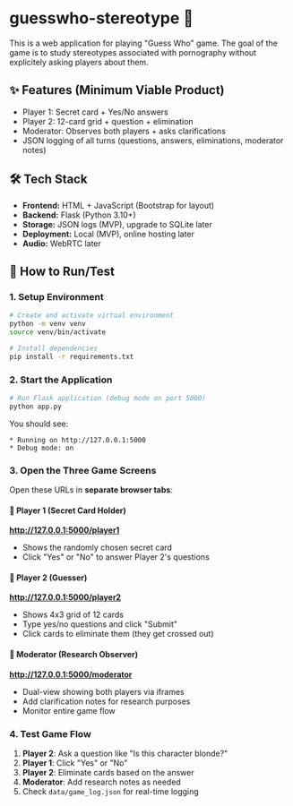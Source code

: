# guesswho-stereotype 🎲
This is a web application for playing "Guess Who" game. The goal of the game is to study stereotypes associated with pornography without explicitely asking players about them.

##  ✨ Features (Minimum Viable Product)
- Player 1: Secret card + Yes/No answers  
- Player 2: 12-card grid + question + elimination  
- Moderator: Observes both players + asks clarifications  
- JSON logging of all turns (questions, answers, eliminations, moderator notes)

## 🛠️ Tech Stack
- **Frontend:** HTML + JavaScript (Bootstrap for layout)  
- **Backend:** Flask (Python 3.10+)  
- **Storage:** JSON logs (MVP), upgrade to SQLite later  
- **Deployment:** Local (MVP), online hosting later
- **Audio:** WebRTC later  

## 🚀 How to Run/Test

### 1. Setup Environment
```bash
# Create and activate virtual environment
python -m venv venv
source venv/bin/activate

# Install dependencies
pip install -r requirements.txt
```

### 2. Start the Application
```bash
# Run Flask application (debug mode on port 5000)
python app.py
```
You should see:
```
* Running on http://127.0.0.1:5000
* Debug mode: on
```

### 3. Open the Three Game Screens
Open these URLs in **separate browser tabs**:

#### 🔹 **Player 1** (Secret Card Holder)
**http://127.0.0.1:5000/player1**
- Shows the randomly chosen secret card
- Click "Yes" or "No" to answer Player 2's questions

#### 🔹 **Player 2** (Guesser) 
**http://127.0.0.1:5000/player2**
- Shows 4x3 grid of 12 cards
- Type yes/no questions and click "Submit"
- Click cards to eliminate them (they get crossed out)

#### 🔹 **Moderator** (Research Observer)
**http://127.0.0.1:5000/moderator**
- Dual-view showing both players via iframes
- Add clarification notes for research purposes
- Monitor entire game flow

### 4. Test Game Flow
1. **Player 2**: Ask a question like "Is this character blonde?"
2. **Player 1**: Click "Yes" or "No" 
3. **Player 2**: Eliminate cards based on the answer
4. **Moderator**: Add research notes as needed
5. Check `data/game_log.json` for real-time logging




